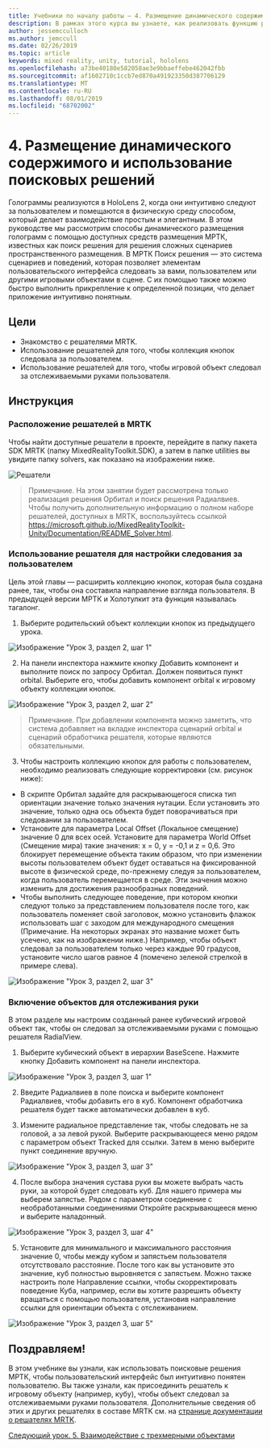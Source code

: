```yaml
---
title: Учебники по началу работы — 4. Размещение динамического содержимого и использование поисковых решений
description: В рамках этого курса вы узнаете, как реализовать функцию распознавания лиц Azure в приложении смешанной реальности.
author: jessemcculloch
ms.author: jemccull
ms.date: 02/26/2019
ms.topic: article
keywords: mixed reality, unity, tutorial, hololens
ms.openlocfilehash: a73be40180e582058ae3e9bbaeffebe462042fbb
ms.sourcegitcommit: af1602710c1ccb7ed870a491923350d387706129
ms.translationtype: MT
ms.contentlocale: ru-RU
ms.lasthandoff: 08/01/2019
ms.locfileid: "68702002"
---
```

# <a name="4-placing-dynamic-content-and-using-solvers"></a>4. Размещение динамического содержимого и использование поисковых решений

Голограммы реализуются в HoloLens 2, когда они интуитивно следуют за пользователем и помещаются в физическую среду способом, который делает взаимодействие простым и элегантным. В этом руководстве мы рассмотрим способы динамического размещения голограмм с помощью доступных средств размещения МРТК, известных как поиск решения для решения сложных сценариев пространственного размещения. В МРТК Поиск решения — это система сценариев и поведений, которая позволяет элементам пользовательского интерфейса следовать за вами, пользователем или другими игровыми объектами в сцене. С их помощью также можно быстро выполнить прикрепление к определенной позиции, что делает приложение интуитивно понятным. 

## <a name="objectives"></a>Цели

* Знакомство с решателями MRTK.
* Использование решателей для того, чтобы коллекция кнопок следовала за пользователем.
* Использование решателей для того, чтобы игровой объект следовал за отслеживаемыми руками пользователя.

## <a name="instructions"></a>Инструкция

### <a name="location-of-solvers-in-the-mrtk"></a>Расположение решателей в MRTK
 Чтобы найти доступные решатели в проекте, перейдите в папку пакета SDK MRTK (папку MixedRealityToolkit.SDK), а затем в папке utilities вы увидите папку solvers, как показано на изображении ниже.

![Решатели](images/lesson3_chapter1_step1im.PNG)

>Примечание. На этом занятии будет рассмотрена только реализация решения Орбитал и поиск решения Радиалвиев. Чтобы получить дополнительную информацию о полном наборе решателей, доступных в MRTK, воспользуйтесь ссылкой https://microsoft.github.io/MixedRealityToolkit-Unity/Documentation/README_Solver.html.

### <a name="use-a-solver-to-follow-the-user"></a>Использование решателя для настройки следования за пользователем
Цель этой главы — расширить коллекцию кнопок, которая была создана ранее, так, чтобы она составила направление взгляда пользователя. В предыдущей версии МРТК и Холотулкит эта функция называлась тагалонг.

1. Выберите родительский объект коллекции кнопок из предыдущего урока.

![Изображение "Урок 3, раздел 2, шаг 1"](images/Lesson3_chapter2_step1im.PNG)

2. На панели инспектора нажмите кнопку Добавить компонент и выполните поиск по запросу Орбитал. Должен появиться пункт orbital. Выберите его, чтобы добавить компонент orbital к игровому объекту коллекции кнопок.

![Изображение "Урок 3, раздел 2, шаг 2"](images/Lesson3_Chapter2_step2im.PNG)

>Примечание. При добавлении компонента можно заметить, что система добавляет на вкладке инспектора сценарий orbital и сценарий обработчика решателя, которые являются обязательными. 

3. Чтобы настроить коллекцию кнопок для работы с пользователем, необходимо реализовать следующие корректировки (см. рисунок ниже):
- В скрипте Орбитал задайте для раскрывающегося списка тип ориентации значение только значения нутации. Если установить это значение, только одна ось объекта будет поворачиваться при следовании за пользователем.
- Установите для параметра Local Offset (Локальное смещение) значение 0 для всех осей. Установите для параметра World Offset (Смещение мира) такие значения: x = 0, y = -0,1 и z = 0,6. Это блокирует перемещение объекта таким образом, что при изменении высоты пользователем объект будет оставаться на фиксированной высоте в физической среде, по-прежнему следуя за пользователем, когда пользователь перемещается в среде. Эти значения можно изменить для достижения разнообразных поведений.
- Чтобы выполнить следующее поведение, при котором кнопки следуют только за представлением пользователя после того, как пользователь поменяет свой заголовок, можно установить флажок использовать шаг с заходом для международного смещения (Примечание. На некоторых экранах это название может быть усечено, как на изображении ниже.) Например, чтобы объект следовал за пользователем только через каждые 90 градусов, установите число шагов равное 4 (помечено зеленой стрелкой в примере слева). 

![Изображение "Урок 3, раздел 2, шаг 3"](images/Lesson3_chapter2_step3im.PNG)

### <a name="enabling-objects-to-follow-tracked-hands"></a>Включение объектов для отслеживания руки

В этом разделе мы настроим созданный ранее кубический игровой объект так, чтобы он следовал за отслеживаемыми руками с помощью решателя RadialView.

1. Выберите кубический объект в иерархии BaseScene. Нажмите кнопку Добавить компонент на панели инспектора. 

![Изображение "Урок 3, раздел 3, шаг 1"](images/Lesson3_Chapter3_step1im.PNG)

2. Введите Радиалвиев в поле поиска и выберите компонент Радиалвиев, чтобы добавить его в куб. Компонент обработчика решателя будет также автоматически добавлен в куб.

3. Измените радиальное представление так, чтобы следовать не за головой, а за левой рукой. Выберите раскрывающееся меню рядом с параметром объект Tracked для ссылки. Затем в меню выберите пункт соединение вручную.

![Изображение "Урок 3, раздел 3, шаг 3"](images/Lesson3_chapter3_step3im.PNG)

4. После выбора значения сустава руки вы можете выбрать часть руки, за которой будет следовать куб. Для нашего примера мы выберем запястье. Рядом с параметром соединение с необработанными соединениями Откройте раскрывающееся меню и выберите наладонный. 

![Изображение "Урок 3, раздел 3, шаг 4"](images/Lesson3_chapter3_step4im.PNG)

5. Установите для минимального и максимального расстояния значение 0, чтобы между кубом и запястьем пользователя отсутствовало расстояние. После того как вы установите это значение, куб полностью выровняется с запястьем. Можно также настроить поле Направление ссылки, чтобы скорректировать поведение Куба, например, если вы хотите разрешить объекту вращаться с помощью пользователя, установив направление ссылки для ориентации объекта с отслеживанием.

![Изображение "Урок 3, раздел 3, шаг 5"](images/Lesson3_chapter3_step5im.PNG)

## <a name="congratulations"></a>Поздравляем!
В этом учебнике вы узнали, как использовать поисковые решения МРТК, чтобы пользовательский интерфейс был интуитивно понятен пользователю. Вы также узнали, как присоединить решатель к игровому объекту (например, кубу), чтобы объект следовал за отслеживаемыми руками пользователя. Дополнительные сведения об этих и других решателях в составе MRTK см. на [странице документации о решателях MRTK](https://microsoft.github.io/MixedRealityToolkit-Unity/Documentation/README_Solver.html).

[Следующий урок. 5.    Взаимодействие с трехмерными объектами](mrlearning-base-ch4.md)

